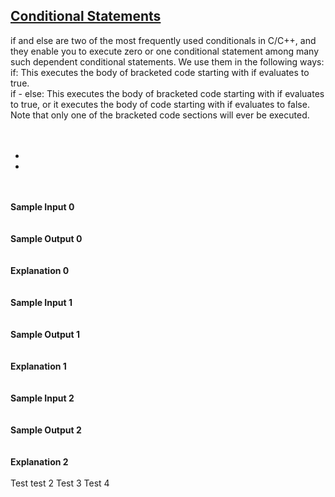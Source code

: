 ## **[Conditional Statements](https://www.hackerrank.com/challenges/c-tutorial-conditional-if-else)** 
if and else are two of the most frequently used conditionals in C/C++, and they enable you to execute zero or one conditional statement among many such dependent conditional statements. We use them in the following ways:<br>if: This executes the body of bracketed code starting with if evaluates to true.<br>if - else: This executes the body of bracketed code starting with if evaluates to true, or it executes the body of code starting with if evaluates to false. Note that only one of the bracketed code sections will ever be executed.<br><br><br><ul><li></li><li></li></ul><br><br>**Sample Input 0**<br><code></code><br><br>**Sample Output 0**<br><code></code><br><br>**Explanation 0**<br><br><br>**Sample Input 1**<br><code></code><br><br>**Sample Output 1**<br><code></code><br><br>**Explanation 1**<br><br><br>**Sample Input 2**<br><code></code><br><br>**Sample Output 2**<br><code></code><br><br>**Explanation 2**<br><br>
Test
test 2
Test 3
Test 4
